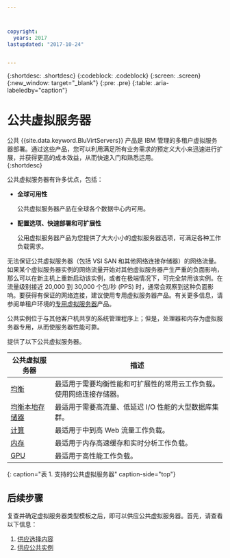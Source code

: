 ```yaml
---



copyright:
  years: 2017
lastupdated: "2017-10-24"


---
```


{:shortdesc: .shortdesc}
{:codeblock: .codeblock}
{:screen: .screen}
{:new_window: target="_blank"}
{:pre: .pre}
{:table: .aria-labeledby="caption"}

# 公共虚拟服务器
公共 {{site.data.keyword.BluVirtServers}} 产品是 IBM 管理的多租户虚拟服务器部署。通过这些产品，您可以利用满足所有业务需求的预定义大小来迅速进行扩展，并获得更高的成本效益，从而快速入门和熟悉运用。  
{:shortdesc}

公共虚拟服务器有许多优点，包括：

* **全球可用性** 

    公共虚拟服务器产品在全球各个数据中心内可用。

* **配置选项、快速部署和可扩展性** 

    公用虚拟服务器产品为您提供了大大小小的虚拟服务器选项，可满足各种工作负载需求。

无法保证公共虚拟服务器（包括 VSI SAN 和其他网络连接存储器）的网络流量。如果某个虚拟服务器实例的网络流量开始对其他虚拟服务器产生严重的负面影响，那么可以在新主机上重新启动该实例，或者在极端情况下，可完全禁用该实例。在流量级别接近 20,000 到 30,000 个包/秒 (PPS) 时，通常会观察到这种负面影响。要获得有保证的网络连接，建议使用专用虚拟服务器产品。有关更多信息，请参阅单租户环境的[专用虚拟服务器](../vsi/vsi_dedicated.html)产品。

公共实例位于与其他客户机共享的系统管理程序上；但是，处理器和内存为虚拟服务器专用，从而使服务器性能可靠。 

提供了以下公共虚拟服务器。 

|公共虚拟服务器|描述|
| ----------------------- | -------------------------------------------------------------------------------------------------------- | 
|[均衡](../vsi/vsi_public_balanced.html)|最适用于需要均衡性能和可扩展性的常用云工作负载。使用网络连接存储器。|
|[均衡本地存储器](../vsi/vsi_public_balanced_local.html)|最适用于需要高流量、低延迟 I/O 性能的大型数据库集群。|
|[计算](../vsi/vsi_public_compute.html)|最适用于中到高 Web 流量工作负载。|
|[内存](../vsi/vsi_public_memory.html)|最适用于内存高速缓存和实时分析工作负载。
|[GPU](../vsi/vsi_public_gpu.html)|最适用于高性能工作负载。
{: caption="表 1. 支持的公共虚拟服务器" caption-side="top"}

## 后续步骤

复查并确定虚拟服务器类型模板之后，即可以供应公共虚拟服务器。首先，请查看以下信息： 
1. [供应选择内容](../vsi/vsi_public_selections.html)
2. [供应公共实例](../vsi/vsi_provision_public.html)
